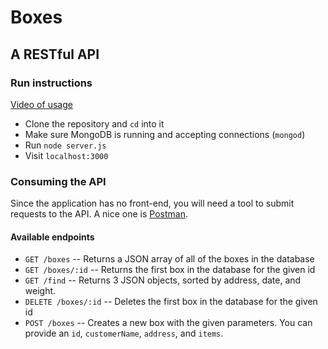 # Boxes
## A RESTful API

### Run instructions
[Video of usage](https://www.dropbox.com/s/wc9p7ytegansoau/boxes.mp4?dl=0)

- Clone the repository and `cd` into it
- Make sure MongoDB is running and accepting connections (`mongod`)
- Run `node server.js`
- Visit `localhost:3000`

### Consuming the API

Since the application has no front-end, you will need a tool to submit requests to the API. A nice one is [Postman](http://www.getpostman.com).

#### Available endpoints

- `GET /boxes` -- Returns a JSON array of all of the boxes in the database
- `GET /boxes/:id` -- Returns the first box in the database for the given id
- `GET /find` -- Returns 3 JSON objects, sorted by address, date, and weight.
- `DELETE /boxes/:id` -- Deletes the first box in the database for the given id
- `POST /boxes` -- Creates a new box with the given parameters. You can provide an `id`, `customerName`, `address`, and `items`.









